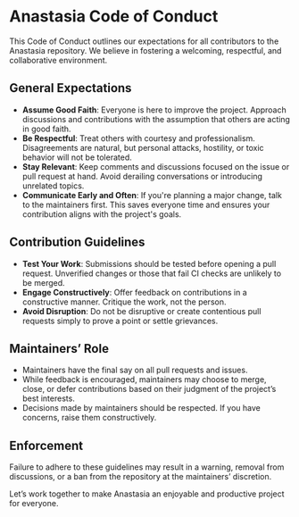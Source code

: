 # Anastasia Code of Conduct

This Code of Conduct outlines our expectations for all contributors to the Anastasia repository. We believe in fostering a welcoming, respectful, and collaborative environment.

## General Expectations

- **Assume Good Faith**: Everyone is here to improve the project. Approach discussions and contributions with the assumption that others are acting in good faith.
- **Be Respectful**: Treat others with courtesy and professionalism. Disagreements are natural, but personal attacks, hostility, or toxic behavior will not be tolerated.
- **Stay Relevant**: Keep comments and discussions focused on the issue or pull request at hand. Avoid derailing conversations or introducing unrelated topics.
- **Communicate Early and Often**: If you're planning a major change, talk to the maintainers first. This saves everyone time and ensures your contribution aligns with the project's goals.

## Contribution Guidelines

- **Test Your Work**: Submissions should be tested before opening a pull request. Unverified changes or those that fail CI checks are unlikely to be merged.
- **Engage Constructively**: Offer feedback on contributions in a constructive manner. Critique the work, not the person.
- **Avoid Disruption**: Do not be disruptive or create contentious pull requests simply to prove a point or settle grievances.

## Maintainers’ Role

- Maintainers have the final say on all pull requests and issues.
- While feedback is encouraged, maintainers may choose to merge, close, or defer contributions based on their judgment of the project’s best interests.
- Decisions made by maintainers should be respected. If you have concerns, raise them constructively.

## Enforcement

Failure to adhere to these guidelines may result in a warning, removal from discussions, or a ban from the repository at the maintainers’ discretion.

Let’s work together to make Anastasia an enjoyable and productive project for everyone.
